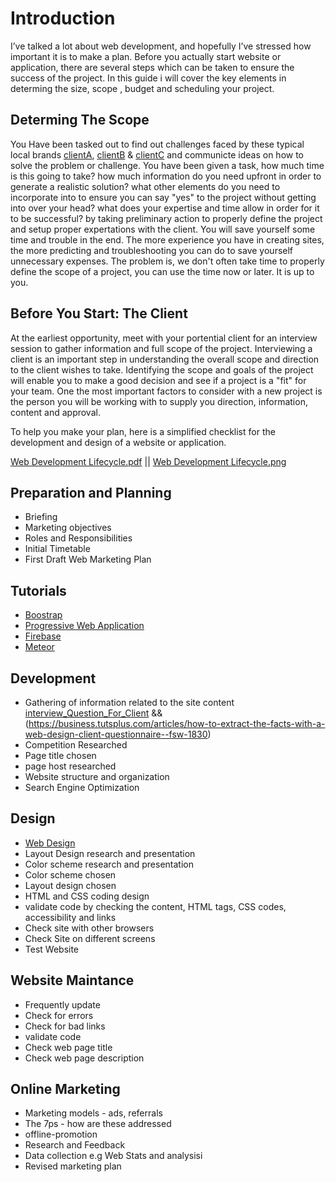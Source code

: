 # Introduction
I’ve talked a lot about web development, and hopefully I’ve stressed how important it is to make a plan. Before you actually start  website or application, there are several steps which can be taken to ensure the success of the project. In this guide i will cover the key elements in determing the size, scope , budget and scheduling your project.

## Determing The Scope
You Have been tasked out to find out challenges faced by these typical local brands [clientA](https://github.com/Quirky30DevFest/LocalBrands-Project/blob/master/Client_A.png), [clientB](https://github.com/Quirky30DevFest/LocalBrands-Project/blob/master/ClientB.png) & [clientC](https://github.com/Quirky30DevFest/LocalBrands-Project/blob/master/Client_C%20Persona.png) and communicte ideas on how to solve the problem or challenge. You have been given a task, how much time is this going to take? how much information do you need upfront in order to generate a realistic solution? what other elements do you need to incorporate into to ensure you can say "yes" to the project without getting into over your head? what does your expertise and time allow in order for it to be successful? by taking preliminary action to properly define the project and setup proper expertations with the client. You will save yourself some time and trouble in the end. The more experience you have in creating sites, the more predicting and troubleshooting you can do to save yourself unnecessary expenses. The problem is, we don't often take time to properly define the scope of a project, you can use the time now or later. It is up to you.
## Before You Start: The Client
At the earliest opportunity, meet with your portential client for an interview session to gather information and full scope of the project. Interviewing a client is an important step in understanding the overall scope and direction to the client wishes to take. Identifying the scope and goals of the project will enable you to make a good decision and see if a project is a "fit" for your team. One the most important factors to consider with a new project is the person you will be working with to supply you direction, information, content and approval.

To help you make your plan, here is a simplified checklist for the development and design of a website or application.

[Web Development Lifecycle.pdf](http://cs.tsu.edu/ghemri/CS434/ClassNotes/MobileWebDevelopment.pdf) ||
[Web Development Lifecycle.png](http://teknolearn.com/wp-content/uploads/2017/01/SDLC.png)
## Preparation and Planning
* Briefing
* Marketing objectives
* Roles and Responsibilities
* Initial Timetable
* First Draft Web Marketing Plan

## Tutorials
* [Boostrap](http://getbootstrap.com/)
* [Progressive Web Application](https://developers.google.com/web/fundamentals/codelabs/your-first-pwapp/)
* [Firebase](https://firebase.google.com/)
* [Meteor](https://www.meteor.com/)

## Development
* Gathering of information related to the site content [interview_Question_For_Client](http://www.chinkin.com/Web-Design/Web-Design-Questionnaire) &&(https://business.tutsplus.com/articles/how-to-extract-the-facts-with-a-web-design-client-questionnaire--fsw-1830)
* Competition Researched
* Page title chosen
* page host researched
* Website structure and organization
* Search Engine Optimization

## Design
* [Web Design](https://www.smashingmagazine.com/2011/03/web-design-beginners-tips/)
* Layout Design research and presentation 
* Color scheme research and presentation
* Color scheme chosen
* Layout design chosen
* HTML and CSS coding design
* validate code by checking the content, HTML tags, CSS codes, accessibility and links
* Check site with other browsers
* Check Site on different screens
* Test Website

## Website Maintance
* Frequently update
* Check for errors
* Check for bad links
* validate code
* Check web page title
* Check web page description

## Online Marketing
* Marketing models - ads, referrals
* The 7ps - how are these addressed
* offline-promotion
* Research and Feedback
* Data collection e.g Web Stats and analysisi
* Revised marketing plan

